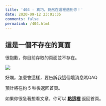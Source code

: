```yaml
---
title: '404 - 真巧，竟然在這裡遇到你！'
date: 2020-09-12 23:01:35
comments: false
permalink: /404.html
---
```


<!-- markdownlint-disable MD039 MD033 -->

## 這是一個不存在的頁面

很抱歉，你目前存取的頁面並不存在。

![](https://i.imgur.com/FLdzRXc.png)

好爛，怎麼會這樣，要告訴我這個壞消息嗎QAQ

預計將在約 <span id="timeout">5</span> 秒後返回首頁。

如果你很急著想看文章，你可以 **[點這裡](https://hsiangfeng.github.io/)** 返回首頁。

<script>
let countTime = 5;

function count() {
  
  document.getElementById('timeout').textContent = countTime;
  countTime -= 1;
  if(countTime === 0){
    location.href = 'https://hsiangfeng.github.io/'; // 記得改成自己網址 Url
  }
  setTimeout(() => {
    count();
  }, 1000);
}

count();
</script>
